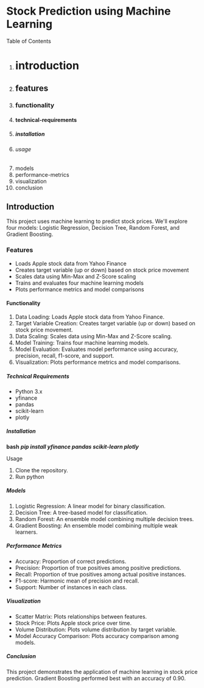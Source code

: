 # Stock Prediction using Machine Learning


Table of Contents

1. # introduction
2. ## features
3. ### functionality
4. #### technical-requirements
5. ##### installation
6. ###### usage
7. models
8. performance-metrics
9. visualization
10. conclusion

## Introduction


This project uses machine learning to predict stock prices. We'll explore four models: Logistic Regression, Decision Tree, Random Forest, and Gradient Boosting.


### Features


- Loads Apple stock data from Yahoo Finance
- Creates target variable (up or down) based on stock price movement
- Scales data using Min-Max and Z-Score scaling
- Trains and evaluates four machine learning models
- Plots performance metrics and model comparisons


#### Functionality


1. Data Loading: Loads Apple stock data from Yahoo Finance.
2. Target Variable Creation: Creates target variable (up or down) based on stock price movement.
3. Data Scaling: Scales data using Min-Max and Z-Score scaling.
4. Model Training: Trains four machine learning models.
5. Model Evaluation: Evaluates model performance using accuracy, precision, recall, f1-score, and support.
6. Visualization: Plots performance metrics and model comparisons.


##### Technical Requirements


- Python 3.x
- yfinance
- pandas
- scikit-learn
- plotly


##### Installation



**bash**
***pip install yfinance pandas scikit-learn plotly***



Usage


1. Clone the repository.
2. Run python 


##### Models


1. Logistic Regression: A linear model for binary classification.
2. Decision Tree: A tree-based model for classification.
3. Random Forest: An ensemble model combining multiple decision trees.
4. Gradient Boosting: An ensemble model combining multiple weak learners.


##### Performance Metrics


- Accuracy: Proportion of correct predictions.
- Precision: Proportion of true positives among positive predictions.
- Recall: Proportion of true positives among actual positive instances.
- F1-score: Harmonic mean of precision and recall.
- Support: Number of instances in each class.


##### Visualization


- Scatter Matrix: Plots relationships between features.
- Stock Price: Plots Apple stock price over time.
- Volume Distribution: Plots volume distribution by target variable.
- Model Accuracy Comparison: Plots accuracy comparison among models.


##### Conclusion

This project demonstrates the application of machine learning in stock price prediction. Gradient Boosting performed best with an accuracy of 0.90.
